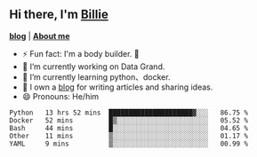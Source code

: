 

## Hi there, I'm [Billie](https://billie52707.cn) 
<strong><a href="https://www.cnblogs.com/billie52707">blog</a></strong> |
  <strong><a href="https://billie52707.cn/about/">About me</a></strong>  

- ⚡  Fun fact: I'm a body builder. 🏃
- 🔭  I’m currently working on Data Grand.
- 🌱  I’m currently learning python、docker.
- 📑  I own a [blog](https://billie52707.cn) for writing articles and sharing ideas.
- 😄  Pronouns: He/him







<!--START_SECTION:waka-->
```text
Python   13 hrs 52 mins  █████████████████████▓░░░   86.75 % 
Docker   52 mins         █▒░░░░░░░░░░░░░░░░░░░░░░░   05.52 % 
Bash     44 mins         █░░░░░░░░░░░░░░░░░░░░░░░░   04.65 % 
Other    11 mins         ▒░░░░░░░░░░░░░░░░░░░░░░░░   01.17 % 
YAML     9 mins          ▒░░░░░░░░░░░░░░░░░░░░░░░░   00.99 % 
```
<!--END_SECTION:waka-->
